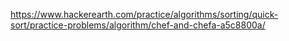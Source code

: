 https://www.hackerearth.com/practice/algorithms/sorting/quick-sort/practice-problems/algorithm/chef-and-chefa-a5c8800a/
